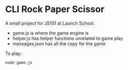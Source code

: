 # CLI Rock Paper Scissor

A small project for JS101 at Launch School.
- game.js is where the game engine is
- helper.js has helper functions unrelated to game play
- messages.json has all the copy for the game 

To play:

    node game.js 
